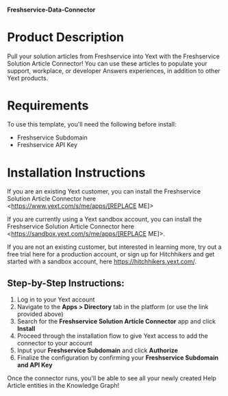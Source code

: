 #### Freshservice-Data-Connector

# Product Description
Pull your solution articles from Freshservice into Yext with the Freshservice Solution Article Connector! You can use these articles to populate your support, workplace, or developer Answers experiences, in addition to other Yext products.

# Requirements
To use this template, you'll need the following before install:

- Freshservice Subdomain
- Freshservice API Key

# Installation Instructions
If you are an existing Yext customer, you can install the Freshservice Solution Article Connector here <https://www.yext.com/s/me/apps/[REPLACE ME]>

If you are currently using a Yext sandbox account, you can install the Freshservice Solution Article Connector here <https://sandbox.yext.com/s/me/apps/[REPLACE ME]>.

If you are not an existing customer, but interested in learning more, try out a free trial here for a production account, or sign up for Hitchhikers and get started with a sandbox account, here <https://hitchhikers.yext.com/>.

## Step-by-Step Instructions:
1. Log in to your Yext account
2. Navigate to the **Apps > Directory** tab in the platform (or use the link provided above)
3. Search for the **Freshservice Solution Article Connector** app and click **Install**
4. Proceed through the installation flow to give Yext access to add the connector to your account
5. Input your **Freshservice Subdomain** and click **Authorize**
6. Finalize the configuration by confirming your **Freshservice Subdomain and API Key** 

Once the connector runs, you'll be able to see all your newly created Help Article entities in the Knowledge Graph!
